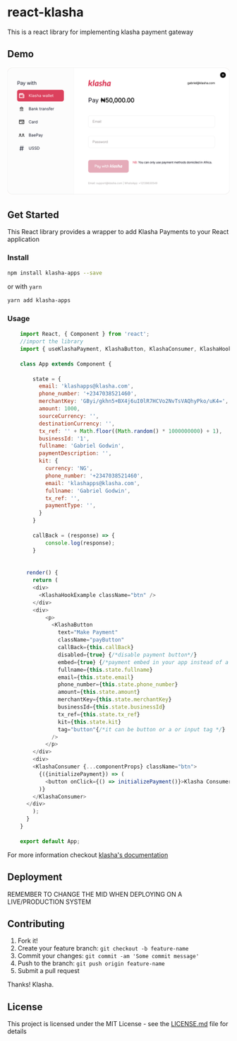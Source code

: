 <!-- @format -->

# react-klasha

This is a react library for implementing klasha payment gateway

## Demo

![Demo](App.png?raw=true 'Demo Image')

## Get Started

This React library provides a wrapper to add Klasha Payments to your React application

### Install

```sh
npm install klasha-apps --save
```

or with `yarn`

```sh
yarn add klasha-apps
```

### Usage

```javascript
    import React, { Component } from 'react';
    //import the library
    import { useKlashaPayment, KlashaButton, KlashaConsumer, KlashaHookExample } from 'react-klasha';

    class App extends Component {

    	state = {
          email: 'klashapps@klasha.com',
          phone_number: '+2347038521460',
          merchantKey: 'GByi/gkhn5+BX4j6uI0lR7HCVo2NvTsVAQhyPko/uK4=',
          amount: 1000,
          sourceCurrency: '',
          destinationCurrency: '',
          tx_ref: '' + Math.floor((Math.random() * 1000000000) + 1),
          businessId: '1',
          fullname: 'Gabriel Godwin',
          paymentDescription: '',
          kit: {
            currency: 'NG',
            phone_number: '+2347038521460',
            email: 'klashapps@klasha.com',
            fullname: 'Gabriel Godwin',
            tx_ref: '',
            paymentType: '',
          }
        }

    	callBack = (response) => {
    		console.log(response);
    	}


      render() {
        return (
        <div>
          <KlashaHookExample className="btn" />
        </div>
        <div>
            <p>
              <KlashaButton
                text="Make Payment"
                className="payButton"
                callBack={this.callBack}
                disabled={true} {/*disable payment button*/}
                embed={true} {/*payment embed in your app instead of a pop up*/}
                fullname={this.state.fullname}
                email={this.state.email}
                phone_number={this.state.phone_number}
                amount={this.state.amount}
                merchantKey={this.state.merchantKey}
                businessId={this.state.businessId}
                tx_ref={this.state.tx_ref}
                kit={this.state.kit}
                tag="button"{/*it can be button or a or input tag */}
              />
            </p>
        </div>
        <div>
        <KlashaConsumer {...componentProps} className="btn">
          {({initializePayment}) => (
            <button onClick={() => initializePayment()}>Klasha Consumer Implementation</button>
          )}
        </KlashaConsumer>
      </div>
        );
      }
    }

    export default App;
```

For more information checkout [klasha's documentation](https://documenter.getpostman.com/view/8963555/TzJoFgHh)

## Deployment

REMEMBER TO CHANGE THE MID WHEN DEPLOYING ON A LIVE/PRODUCTION SYSTEM

## Contributing

1. Fork it!
2. Create your feature branch: `git checkout -b feature-name`
3. Commit your changes: `git commit -am 'Some commit message'`
4. Push to the branch: `git push origin feature-name`
5. Submit a pull request

Thanks!
Klasha.

## License

This project is licensed under the MIT License - see the [LICENSE.md](LICENSE.md) file for details

